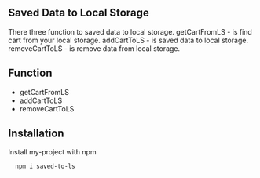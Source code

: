 
## Saved Data to Local Storage

There three function to saved  data to local storage.  getCartFromLS - is find cart from your local storage. addCartToLS - is saved data to local storage. removeCartToLS - is remove data from local storage.


## Function

- getCartFromLS
- addCartToLS
- removeCartToLS


## Installation

Install my-project with npm

```bash
  npm i saved-to-ls
```
    